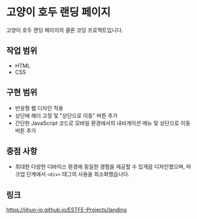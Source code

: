 # 고양이 호두 랜딩 페이지

고양이 호두 랜딩 페이지의 클론 코딩 프로젝트입니다.

## 작업 범위
- HTML
- CSS

## 구현 범위
- 반응형 웹 디자인 적용
- 상단에 헤더 고정 및 "상단으로 이동" 버튼 추가
- 간단한 JavaScript 코드로 모바일 환경에서의 내비게이션 메뉴 및 상단으로 이동 버튼 추가

## 중점 사항
- 최대한 다양한 디바이스 환경에 동일한 경험을 제공할 수 있게끔 디자인했으며, 마크업 단계에서 `<div>` 태그의 사용을 최소화했습니다.

## 링크
https://jihun-io.github.io/ESTFE-Projects/landing
